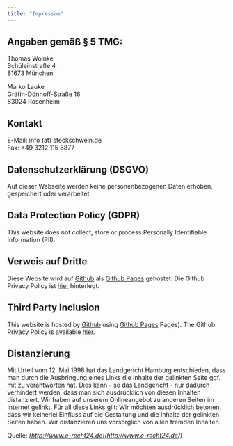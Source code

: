 ```yaml
---
title: "Impressum"
---
```


## Angaben gemäß § 5 TMG:

Thomas Woinke \
Schüleinstraße 4 \
81673 München

Marko Lauke\
Gräfin-Dönhoff-Straße 16\
83024 Rosenheim

## Kontakt

E-Mail: info (at) steckschwein.de\
Fax: +49 3212 115 8877

## Datenschutzerklärung (DSGVO)
Auf dieser Webseite werden keine personenbezogenen Daten erhoben, gespeichert oder verarbeitet. 

## Data Protection Policy (GDPR)
This website does not collect, store or process Personally Identifiable Information (PII).

## Verweis auf Dritte
Diese Website wird auf [Github](https://www.github.com/) als [Github Pages](https://pages.github.com/) gehostet. Die Github Privacy Policy ist [hier](https://docs.github.com/en/site-policy/privacy-policies/github-privacy-statement) hinterlegt.

## Third Party Inclusion
This website is hosted by [Github](https://www.github.com/) using [Github Pages](https://pages.github.com/) Pages). The Github Privacy Policy is available [hier](https://docs.github.com/en/site-policy/privacy-policies/github-privacy-statement).

## Distanzierung

Mit Urteil vom 12. Mai 1998 hat das Landgericht Hamburg entschieden, dass man durch die Ausbringung eines Links die Inhalte der gelinkten Seite ggf. mit zu verantworten hat. Dies kann - so das Landgericht - nur dadurch verhindert werden, dass man sich ausdrücklich von diesen Inhalten distanziert. Wir haben auf unserem Onlineangebot zu anderen Seiten im Internet gelinkt. Für all diese Links gilt: Wir möchten ausdrücklich betonen, dass wir keinerlei Einfluss auf die Gestaltung und die Inhalte der gelinkten Seiten haben. Wir distanzieren uns vorsorglich von allen fremden Inhalten.

Quelle: _[http://www.e-recht24.de](http://www.e-recht24.de/)_


